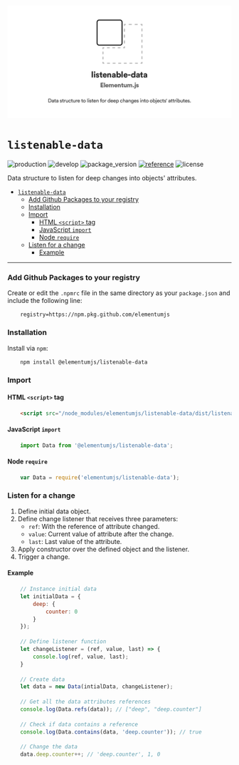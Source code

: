 ![listenable-data header][0]

# `listenable-data`

![production](https://github.com/elementumjs/listenable-data/workflows/production/badge.svg)
![develop](https://github.com/elementumjs/listenable-data/workflows/develop/badge.svg)
![package_version](https://img.shields.io/github/package-json/v/elementumjs/listenable-data)
[![reference](https://img.shields.io/badge/docs-REFERENCE-blue)][1]
![license](https://img.shields.io/github/license/elementumjs/listenable-data)


Data structure to listen for deep changes into objects' attributes.

- [`listenable-data`][2]
    - [Add Github Packages to your registry][3]
    - [Installation][4]
    - [Import][5]
      - [HTML `<script>` tag][6]
      - [JavaScript `import`][7]
      - [Node `require`][8]
    - [Listen for a change][9]
      - [Example][10]

---


### Add Github Packages to your registry

Create or edit the `.npmrc` file in the same directory as your `package.json` and include the following line:

```
    registry=https://npm.pkg.github.com/elementumjs
```

### Installation

Install via `npm`:
```sh
    npm install @elementumjs/listenable-data
```

### Import

#### HTML `<script>` tag

```html
    <script src="/node_modules/elementumjs/listenable-data/dist/listenable-data.umd.js"></script>
```

#### JavaScript `import`
  
```javascript
    import Data from '@elementumjs/listenable-data';
```

#### Node `require`

```javascript
    var Data = require('elementumjs/listenable-data');
```

### Listen for a change
1. Define initial data object.
2. Define change listener that receives three parameters:
    * `ref`: With the reference of attribute changed.
    * `value`: Current value of attribute after the change.
    * `last`: Last value of the attribute.
3. Apply constructor over the defined object and the listener.
4. Trigger a change.

#### Example

```javascript
    // Instance initial data
    let initialData = {
        deep: {
            counter: 0
        }
    });

    // Define listener function
    let changeListener = (ref, value, last) => {
        console.log(ref, value, last);
    }

    // Create data
    let data = new Data(intialData, changeListener); 

    // Get all the data attributes references
    console.log(Data.refs(data)); // ["deep", "deep.counter"]

    // Check if data contains a reference
    console.log(Data.contains(data, 'deep.counter')); // true

    // Change the data
    data.deep.counter++; // 'deep.counter', 1, 0
```

[0]: assets/header.png

[1]: REFERENCE.md

[2]: #listenable-data

[3]: #add-github-packages-to-your-registry

[4]: #installation

[5]: #import

[6]: #html-script-tag

[7]: #javascript-import

[8]: #node-require

[9]: #listen-for-a-change

[10]: #example 